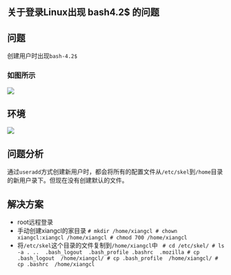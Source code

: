 关于登录Linux出现 bash4.2$ 的问题
---

## 问题

创建用户时出现`bash-4.2$`

### 如图所示

![](http://i.imgur.com/jW7CWxs.png)

## 环境

![](http://i.imgur.com/CotossG.png)


## 问题分析

通过`useradd`方式创建新用户时，都会将所有的配置文件从`/etc/skel`到`/home`目录的新用户录下。但现在没有创建默认的文件。

## 解决方案

- root远程登录
- 手动创建xiangcl的家目录
        `# mkdir /home/xiangcl
        # chown xiangcl:xiangcl /home/xiangcl
        # chmod 700 /home/xiangcl`
- 将`/etc/skel`这个目录的文件复制到`/home/xiangcl`中
       ` # cd /etc/skel/
        # ls -a
        . ..  .bash_logout  .bash_profile .bashrc  .mozilla
        # cp .bash_logout  /home/xiangcl/
        # cp .bash_profile  /home/xiangcl/
        # cp .bashrc  /home/xiangcl`
